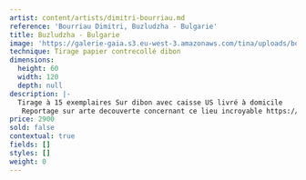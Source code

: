 ```yaml
---
artist: content/artists/dimitri-bourriau.md
reference: 'Bourriau Dimitri, Buzludzha - Bulgarie'
title: Buzludzha - Bulgarie
image: 'https://galerie-gaia.s3.eu-west-3.amazonaws.com/tina/uploads/bourriau-dimitri/buzludzha-bulgarie.jpg'
technique: Tirage papier contrecollé dibon
dimensions:
  height: 60
  width: 120
  depth: null
description: |-
  Tirage à 15 exemplaires Sur dibon avec caisse US livré à domicile  
   Reportage sur arte decouverte concernant ce lieu incroyable https://www.youtube.com/watch?v=NU0CPodqDCE
price: 2900
sold: false
contextual: true
fields: []
styles: []
weight: 0
---
```


